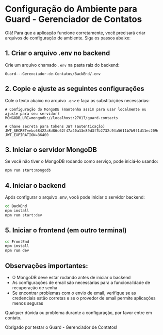 # Configuração do Ambiente para Guard - Gerenciador de Contatos

Olá! Para que a aplicação funcione corretamente, você precisará criar arquivos de configuração de ambiente. Siga os passos abaixo:

## 1. Criar o arquivo .env no backend

Crie um arquivo chamado `.env` na pasta raiz do backend:

```
Guard---Gerenciador-de-Contatos/BackEnd/.env
```

## 2. Copie e ajuste as seguintes configurações

Cole o texto abaixo no arquivo `.env` e faça as substituições necessárias:

```
# Configuração do MongoDB (mantenha assim para usar localmente ou ajuste para seu servidor)
MONGODB_URI=mongodb://localhost:27017/guard-contacts

# Chave secreta para tokens JWT (autenticação)
JWT_SECRET=ebc68422a8d86c62f47a40a13e89d3f7b2732c94a5611b7b9f1d11ec209c7722
JWT_EXPIRATION=86400
```

## 3. Iniciar o servidor MongoDB

Se você não tiver o MongoDB rodando como serviço, pode iniciá-lo usando:

```bash
npm run start:mongodb
```

## 4. Iniciar o backend

Após configurar o arquivo .env, você pode iniciar o servidor backend:

```bash
cd BackEnd
npm install
npm run start:dev
```

## 5. Iniciar o frontend (em outro terminal)

```bash
cd FrontEnd
npm install
npm run dev
```

## Observações importantes:

- O MongoDB deve estar rodando antes de iniciar o backend
- As configurações de email são necessárias para a funcionalidade de recuperação de senha
- Se encontrar problemas com o envio de email, verifique se as credenciais estão corretas e se o provedor de email permite aplicações menos seguras

Qualquer dúvida ou problema durante a configuração, por favor entre em contato.

Obrigado por testar o Guard - Gerenciador de Contatos!
